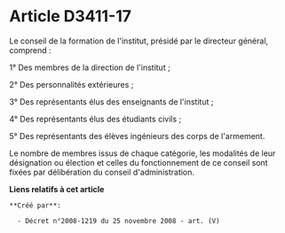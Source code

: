 # Article D3411-17

Le conseil de la formation de l'institut, présidé par le directeur général, comprend :

1° Des membres de la direction de l'institut ;

2° Des personnalités extérieures ;

3° Des représentants élus des enseignants de l'institut ;

4° Des représentants élus des étudiants civils ;

5° Des représentants des élèves ingénieurs des corps de l'armement.

Le nombre de membres issus de chaque catégorie, les modalités de leur désignation ou élection et celles du fonctionnement de
ce conseil sont fixées par délibération du conseil d'administration.

**Liens relatifs à cet article**

	**Créé par**:

	  - Décret n°2008-1219 du 25 novembre 2008 - art. (V)
